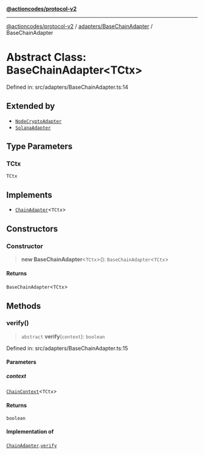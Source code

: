 [**@actioncodes/protocol-v2**](../../../README.md)

***

[@actioncodes/protocol-v2](../../../modules.md) / [adapters/BaseChainAdapter](../README.md) / BaseChainAdapter

# Abstract Class: BaseChainAdapter\<TCtx\>

Defined in: src/adapters/BaseChainAdapter.ts:14

## Extended by

- [`NodeCryptoAdapter`](../../NodeCryptoAdapter/classes/NodeCryptoAdapter.md)
- [`SolanaAdapter`](../../SolanaAdapter/classes/SolanaAdapter.md)

## Type Parameters

### TCtx

`TCtx`

## Implements

- [`ChainAdapter`](../interfaces/ChainAdapter.md)\<`TCtx`\>

## Constructors

### Constructor

> **new BaseChainAdapter**\<`TCtx`\>(): `BaseChainAdapter`\<`TCtx`\>

#### Returns

`BaseChainAdapter`\<`TCtx`\>

## Methods

### verify()

> `abstract` **verify**(`context`): `boolean`

Defined in: src/adapters/BaseChainAdapter.ts:15

#### Parameters

##### context

[`ChainContext`](../type-aliases/ChainContext.md)\<`TCtx`\>

#### Returns

`boolean`

#### Implementation of

[`ChainAdapter`](../interfaces/ChainAdapter.md).[`verify`](../interfaces/ChainAdapter.md#verify)
